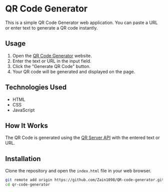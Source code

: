 # QR Code Generator

This is a simple QR Code Generator web application. You can paste a URL or enter text to generate a QR code instantly.

## Usage

1. Open the [QR Code Generator](#) website.
2. Enter the text or URL in the input field.
3. Click the "Generate QR Code" button.
4. Your QR code will be generated and displayed on the page.


## Technologies Used

- HTML
- CSS
- JavaScript

## How It Works

The QR Code is generated using the [QR Server API](https://qrserver.com) with the entered text or URL.


## Installation

Clone the repository and open the `index.html` file in your web browser.

```bash
git remote add origin https://github.com/Zain1098/QR-code-generator.git
cd qr-code-generator
